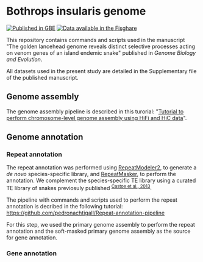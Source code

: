 # Bothrops insularis genome
[![Published in GBE](https://img.shields.io/badge/published%20in-GBE-blue)](https://doi.org/10.1093/molbev/msaf058)
[![Data available in the Fisghare](https://img.shields.io/badge/data%20available%20in%20the-figshare-red)](https://figshare.com/projects/Bothrops_insularis_genome/237995)

This repository contains commands and scripts used in the manuscript "The golden lancehead genome reveals distinct selective processes acting on venom genes of an island endemic snake" published in *Genome Biology and Evolution*.

All datasets used in the present study are detailed in the Supplementary file of the published manuscript.

## Genome assembly
The genome assembly pipeline is described in this turorial: "[Tutorial to perform chromosome-level genome assembly using HiFi and HiC data](https://github.com/pedronachtigall/HI-genome-assembly-pipeline)".

## Genome annotation
### Repeat annotation
The repeat annotation was performed using [RepeatModeler2](https://github.com/Dfam-consortium/RepeatModeler), to generate a *de novo* species-specific library, and [RepeatMasker](https://github.com/Dfam-consortium/RepeatMasker), to perform the annotation. We complement the species-specific TE library using a curated TE library of snakes previosuly published <sup>[Castoe et al., 2013](https://doi.org/10.1073/pnas.1314475110)</sup>.

The pipeline with commands and scripts used to perform the repeat annotation is decribed in the following tutorial: https://github.com/pedronachtigall/Repeat-annotation-pipeline

For this step, we used the primary genome assembly to perform the repeat annotation and the soft-masked primary genome assembly as the source for gene annotation.

### Gene annotation
